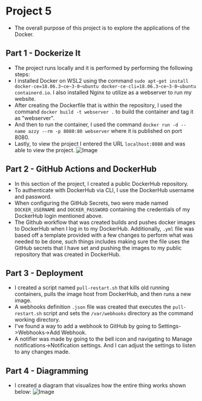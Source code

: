 # Project 5
  - The overall purpose of this project is to explore the applications of the Docker.
## Part 1 - Dockerize It
  - The project runs locally and it is performed by performing the following steps:
  - I installed Docker on WSL2 using the command `sudo apt-get install docker-ce=18.06.3~ce~3-0~ubuntu docker-ce-cli=18.06.3~ce~3-0~ubuntu containerd.io`. I also installed Nginx to utilize as a webserver to run my website.
  - After creating the Dockerfile that is within the repository, I used the command `docker build -t webserver .` to build the container and tag it as "webserver".
  - And then to run the container, I used the command `docker run -d --name azzy --rm -p 8080:80 webserver` where it is published on port 8080.
  - Lastly, to view the project I entered the URL `localhost:8080` and was able to view the project.
![Image](https://user-images.githubusercontent.com/76796854/164306858-73a47d3f-a27c-4bed-98e1-3c57da6abcc8.png)
## Part 2 - GitHub Actions and DockerHub
  - In this section of the project, I created a public DockerHub repository.
  - To authenticate with DockerHub via CLI, I use the DockerHub username and password.
  - When configuring the GitHub Secrets, two were made named `DOCKER_USERNAME` and `DOCKER_PASSWORD` containing the credentials of my DockerHub login mentioned above.
  - The Github workflow that was created builds and pushes docker images to DockerHub when I log in to my DockerHub. Additionally, `.yml` file was based off a template provided with a few changes to perform what was needed to be done, such things includes making sure the file uses the GitHub secrets that I have set and pushing the images to my public repository that was created in DockerHub.
## Part 3 - Deployment
  - I created a script named `pull-restart.sh` that kills old running containers, pulls the image host from DockerHub, and then runs a new image.
  - A webhooks definition `.json` file was created that executes the `pull-restart.sh` script and sets the `/var/webhooks` directory as the command working directory.
  - I've found a way to add a webhook to GitHub by going to Settings->Webhooks->Add Webhook.
  - A notifier was made by going to the bell icon and navigating to Manage notifications->Notification settings. And I can adjust the settings to listen to any changes made.
## Part 4 - Diagramming
  - I created a diagram that visualizes how the entire thing works shown below:
![Image](https://user-images.githubusercontent.com/76796854/164778084-f46f3aac-693f-4918-aa14-a7808e08d62e.png)

